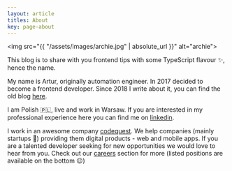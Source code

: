 ```yaml
---
layout: article
titles: About
key: page-about
---
```


<img src="{{ "/assets/images/archie.jpg" | absolute_url }}" alt="archie"> 

This blog is to share with you frontend tips with some TypeScript flavour ✨, hence the name.

My name is Artur, originally automation engineer. In 2017 decided to become a frontend developer. Since 2018 I write about it, you can find the old blog [here](https://www.frontendtyped.com/blog).

I am Polish 🇵🇱, live and work in Warsaw. If you are interested in my professional experience here you can find me on [linkedin](https://www.linkedin.com/in/arturkozubek/).

I work in an awesome company [codequest](https://codequest.com/). We help companies (mainly startups 🦄) providing them digital products - web and mobile apps. If you are a talented developer seeking for new opportunities we would love to hear from you. Check out our [careers](https://codequest.com/careers) section for more (listed positions are available on the bottom 😉)
